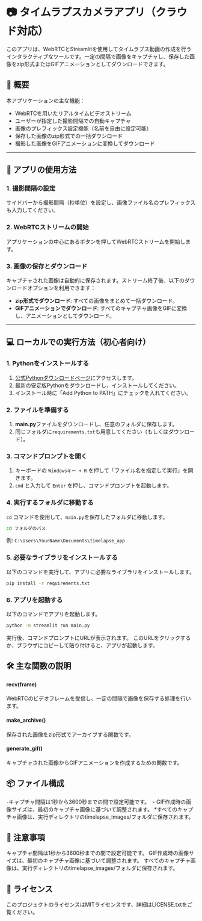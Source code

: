 # 📷 タイムラプスカメラアプリ（クラウド対応）

このアプリは、WebRTCとStreamlitを使用してタイムラプス動画の作成を行うインタラクティブなツールです。一定の間隔で画像をキャプチャし、保存した画像をzip形式またはGIFアニメーションとしてダウンロードできます。

## 📄 概要

本アプリケーションの主な機能：
- WebRTCを用いたリアルタイムビデオストリーム
- ユーザーが指定した撮影間隔での自動キャプチャ
- 画像のプレフィックス設定機能（名前を自由に設定可能）
- 保存した画像のzip形式での一括ダウンロード
- 撮影した画像をGIFアニメーションに変換してダウンロード

---

## 🚀 アプリの使用方法

### 1. 撮影間隔の設定
サイドバーから撮影間隔（秒単位）を設定し、画像ファイル名のプレフィックスも入力してください。

### 2. WebRTCストリームの開始
アプリケーションの中心にあるボタンを押してWebRTCストリームを開始します。

### 3. 画像の保存とダウンロード
キャプチャされた画像は自動的に保存されます。ストリーム終了後、以下のダウンロードオプションを利用できます：
- **zip形式でダウンロード**: すべての画像をまとめて一括ダウンロード。
- **GIFアニメーションでダウンロード**: すべてのキャプチャ画像をGIFに変換し、アニメーションとしてダウンロード。

---

## 💻 ローカルでの実行方法（初心者向け）

### 1. Pythonをインストールする
1. [公式Pythonダウンロードページ](https://www.python.org/)にアクセスします。
2. 最新の安定版Pythonをダウンロードし、インストールしてください。
3. インストール時に「Add Python to PATH」にチェックを入れてください。

### 2. ファイルを準備する
1. **main.py**ファイルをダウンロードし、任意のフォルダに保存します。
2. 同じフォルダに`requirements.txt`も用意してください（もしくはダウンロード）。

### 3. コマンドプロンプトを開く
1. キーボードの `Windowsキー + R` を押して「ファイル名を指定して実行」を開きます。
2. `cmd` と入力して `Enter` を押し、コマンドプロンプトを起動します。

### 4. 実行するフォルダに移動する
`cd` コマンドを使用して、`main.py`を保存したフォルダに移動します。
```bash
cd フォルダのパス
```
例: `C:\Users\YourName\Documents\timelapse_app`

### 5. 必要なライブラリをインストールする
以下のコマンドを実行して、アプリに必要なライブラリをインストールします。
```bash
pip install -r requirements.txt
```

### 6. アプリを起動する
以下のコマンドでアプリを起動します。
```bash
python -m streamlit run main.py
```
実行後、コマンドプロンプトにURLが表示されます。
このURLをクリックするか、ブラウザにコピーして貼り付けると、アプリが起動します。

## 🛠️ 主な関数の説明
#### recv(frame)
WebRTCのビデオフレームを受信し、一定の間隔で画像を保存する処理を行います。
#### make_archive()
保存された画像をzip形式でアーカイブする関数です。
#### generate_gif()
キャプチャされた画像からGIFアニメーションを作成するための関数です。

## 📦 ファイル構成
-キャプチャ間隔は1秒から3600秒までの間で設定可能です。
・GIF作成時の画像サイズは、最初のキャプチャ画像に基づいて調整されます。
*すべてのキャプチャ画像は、実行ディレクトリのtimelapse_images/フォルダに保存されます。

## 🌟 注意事項
キャプチャ間隔は1秒から3600秒までの間で設定可能です。
GIF作成時の画像サイズは、最初のキャプチャ画像に基づいて調整されます。
すべてのキャプチャ画像は、実行ディレクトリのtimelapse_images/フォルダに保存されます。

## 📜 ライセンス
このプロジェクトのライセンスはMITライセンスです、詳細はLICENSE.txtをご覧ください。
